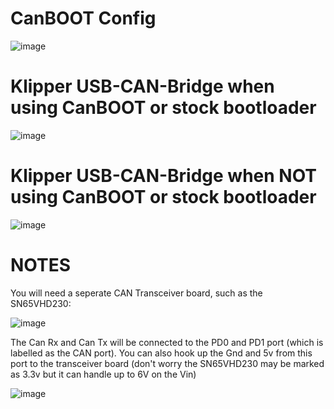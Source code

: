 # CanBOOT Config

![image](https://user-images.githubusercontent.com/124253477/221349790-d073d222-1061-4c81-a7eb-796a8693b621.png)

# Klipper USB-CAN-Bridge when using CanBOOT or stock bootloader

![image](https://user-images.githubusercontent.com/124253477/221349817-d7381c21-fecc-4111-a34b-bf0522cd456e.png)

# Klipper USB-CAN-Bridge when **NOT** using CanBOOT or stock bootloader

![image](https://user-images.githubusercontent.com/124253477/221349849-b78db57a-fe2d-461e-a026-10112071a60e.png)

# NOTES
You will need a seperate CAN Transceiver board, such as the SN65VHD230:

![image](https://user-images.githubusercontent.com/124253477/221390554-0cf82868-2157-4f14-bdcf-168e59c8f22d.png)

The Can Rx and Can Tx will be connected to the PD0 and PD1 port (which is labelled as the CAN port). You can also hook up the Gnd and 5v from this port to the transceiver board (don't worry the SN65VHD230 may be marked as 3.3v but it can handle up to 6V on the Vin)

![image](https://user-images.githubusercontent.com/124253477/221390921-e1fa8675-347a-4fda-8217-95b9f872acc7.png)







